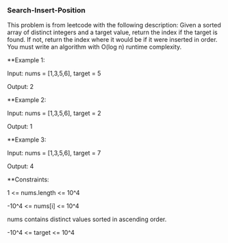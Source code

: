 ### Search-Insert-Position

This problem is from leetcode with the following description: 
Given a sorted array of distinct integers and a target value, return the index if the target is found. 
If not, return the index where it would be if it were inserted in order.  
You must write an algorithm with O(log n) runtime complexity.



**Example 1:

Input: nums = [1,3,5,6], target = 5

Output: 2



**Example 2:

Input: nums = [1,3,5,6], target = 2

Output: 1



**Example 3:

Input: nums = [1,3,5,6], target = 7

Output: 4
 
 
 
**Constraints:

1 <= nums.length <= 10^4

-10^4 <= nums[i] <= 10^4

nums contains distinct values sorted in ascending order.

-10^4 <= target <= 10^4
